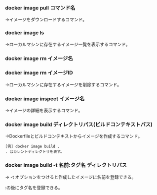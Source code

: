 ### docker image pull コマンド名
→イメージをダウンロードするコマンド。

### docker image ls
→ローカルマシンに存在するイメージ一覧を表示するコマンド。

### docker image rm イメージ名
### docker image rm イメージID
→ローカルマシンに存在するイメージを削除するコマンド。

### docker image inspect イメージ名
→イメージの詳細を表示するコマンド。

### docker image build ディレクトリパス(ビルドコンテキストパス)
→Dockerfileとビルドコンテキストからイメージを作成するコマンド。
```
[例] docker image build .
. はカレントディレクトリを表す。
```

### docker image build -t 名前:タグ名 ディレクトリパス
→ -t オプションをつけると作成したイメージに名前を登録できる。

:の後にタグ名を登録できる。
